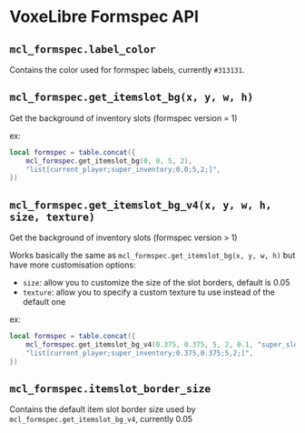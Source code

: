 # VoxeLibre Formspec API

## `mcl_formspec.label_color`

Contains the color used for formspec labels, currently `#313131`.

## `mcl_formspec.get_itemslot_bg(x, y, w, h)`

Get the background of inventory slots (formspec version = 1)

ex:

```lua
local formspec = table.concat({
	mcl_formspec.get_itemslot_bg(0, 0, 5, 2),
	"list[current_player;super_inventory;0,0;5,2;]",
})
```

## `mcl_formspec.get_itemslot_bg_v4(x, y, w, h, size, texture)`

Get the background of inventory slots (formspec version > 1)

Works basically the same as `mcl_formspec.get_itemslot_bg(x, y, w, h)` but have more customisation options:

- `size`: allow you to customize the size of the slot borders, default is 0.05
- `texture`: allow you to specify a custom texture tu use instead of the default one

ex:

```lua
local formspec = table.concat({
	mcl_formspec.get_itemslot_bg_v4(0.375, 0.375, 5, 2, 0.1, "super_slot_background.png"),
	"list[current_player;super_inventory;0.375,0.375;5,2;]",
})
```

## `mcl_formspec.itemslot_border_size`

Contains the default item slot border size used by `mcl_formspec.get_itemslot_bg_v4`, currently 0.05
